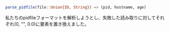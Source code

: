 ```julia
parse_pidfile(file::Union{IO, String}) => (pid, hostname, age)
```

私たちのpidfileフォーマットを解析しようとし、失敗した読み取りに対してそれぞれ(0, "", 0.0)に要素を置き換えました。
